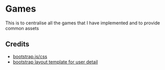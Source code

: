 # Games

This is to centralise all the games that I have implemented and to provide common assets

## Credits
- [bootstrap.js/css](https://github.com/twbs/bootstrap)
- [bootstrap layout template for user detail](http://bootsnipp.com/snippets/featured/user-detail)